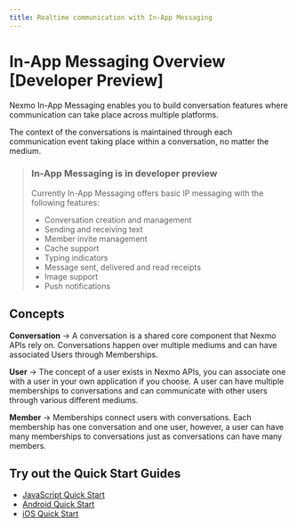 ```yaml
---
title: Realtime communication with In-App Messaging
---
```


# In-App Messaging Overview [Developer Preview]

Nexmo In-App Messaging enables you to build conversation features where communication can take place across multiple platforms.

The context of the conversations is maintained through each communication event taking place within a conversation, no matter the medium.

> ### In-App Messaging is in developer preview
>
> Currently In-App Messaging offers basic IP messaging with the following features:
>
> * Conversation creation and management
> * Sending and receiving text
> * Member invite management
> * Cache support
> * Typing indicators
> * Message sent, delivered and read receipts
> * Image support
> * Push notifications

## Concepts

**Conversation**
    -> A conversation is a shared core component that Nexmo APIs rely on. Conversations happen over multiple mediums and can have associated Users through Memberships.

**User**
    -> The concept of a user exists in Nexmo APIs, you can associate one with a user in your own application if you choose. A user can have multiple memberships to conversations and can communicate with other users through various different mediums.

**Member**
    -> Memberships connect users with conversations. Each membership has one conversation and one user, however, a user can have many memberships to conversations just as conversations can have many members.

## Try out the Quick Start Guides

* [JavaScript Quick Start](/stitch/in-app-messaging/guides/simple-conversation/javascript)
* [Android Quick Start](/stitch/in-app-messaging/guides/simple-conversation/android)
* [iOS Quick Start](/stitch/in-app-messaging/guides/simple-conversation/ios)

